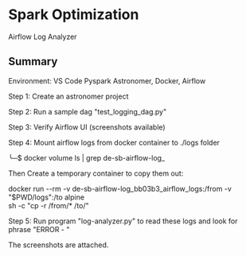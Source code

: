 # Spark Optimization
Airflow Log Analyzer

## Summary
Environment: VS Code
Pyspark
Astronomer, Docker, Airflow


Step 1: Create an astronomer project

Step 2: Run a sample dag "test_logging_dag.py"

Step 3: Verify Airflow UI (screenshots available)

Step 4: Mount airflow logs from docker container to ./logs folder

╰─$ docker volume ls | grep de-sb-airflow-log_

Then Create a temporary container to copy them out:

docker run --rm -v de-sb-airflow-log_bb03b3_airflow_logs:/from -v "$PWD/logs":/to alpine \
  sh -c "cp -r /from/* /to/"

Step 5: Run program "log-analyzer.py" to read these logs and look for phrase "ERROR - "


The screenshots are attached.
